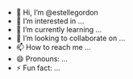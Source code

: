 - 👋 Hi, I’m @estellegordon
- 👀 I’m interested in ...
- 🌱 I’m currently learning ...
- 💞️ I’m looking to collaborate on ...
- 📫 How to reach me ...
- 😄 Pronouns: ...
- ⚡ Fun fact: ...

<!---
estellegordon/estellegordon is a ✨ special ✨ repository because its `README.md` (this file) appears on your GitHub profile.
You can click the Preview link to take a look at your changes.
--->
